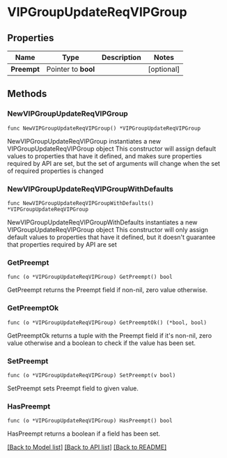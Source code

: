 # VIPGroupUpdateReqVIPGroup

## Properties

Name | Type | Description | Notes
------------ | ------------- | ------------- | -------------
**Preempt** | Pointer to **bool** |  | [optional] 

## Methods

### NewVIPGroupUpdateReqVIPGroup

`func NewVIPGroupUpdateReqVIPGroup() *VIPGroupUpdateReqVIPGroup`

NewVIPGroupUpdateReqVIPGroup instantiates a new VIPGroupUpdateReqVIPGroup object
This constructor will assign default values to properties that have it defined,
and makes sure properties required by API are set, but the set of arguments
will change when the set of required properties is changed

### NewVIPGroupUpdateReqVIPGroupWithDefaults

`func NewVIPGroupUpdateReqVIPGroupWithDefaults() *VIPGroupUpdateReqVIPGroup`

NewVIPGroupUpdateReqVIPGroupWithDefaults instantiates a new VIPGroupUpdateReqVIPGroup object
This constructor will only assign default values to properties that have it defined,
but it doesn't guarantee that properties required by API are set

### GetPreempt

`func (o *VIPGroupUpdateReqVIPGroup) GetPreempt() bool`

GetPreempt returns the Preempt field if non-nil, zero value otherwise.

### GetPreemptOk

`func (o *VIPGroupUpdateReqVIPGroup) GetPreemptOk() (*bool, bool)`

GetPreemptOk returns a tuple with the Preempt field if it's non-nil, zero value otherwise
and a boolean to check if the value has been set.

### SetPreempt

`func (o *VIPGroupUpdateReqVIPGroup) SetPreempt(v bool)`

SetPreempt sets Preempt field to given value.

### HasPreempt

`func (o *VIPGroupUpdateReqVIPGroup) HasPreempt() bool`

HasPreempt returns a boolean if a field has been set.


[[Back to Model list]](../README.md#documentation-for-models) [[Back to API list]](../README.md#documentation-for-api-endpoints) [[Back to README]](../README.md)



